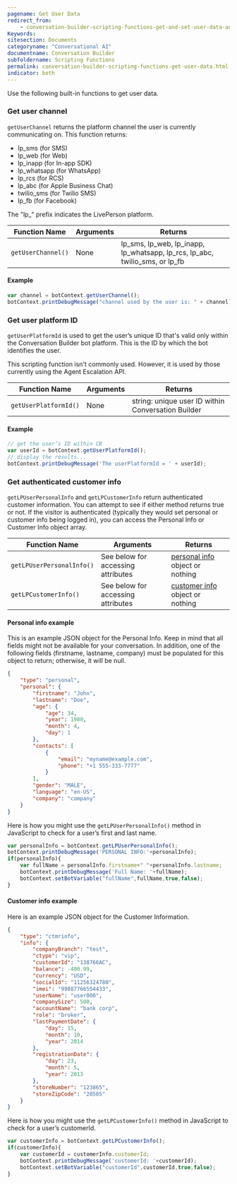 ```yaml
---
pagename: Get User Data
redirect_from:
    - conversation-builder-scripting-functions-get-and-set-user-data-and-variables.html
Keywords:
sitesection: Documents
categoryname: "Conversational AI"
documentname: Conversation Builder
subfoldername: Scripting Functions
permalink: conversation-builder-scripting-functions-get-user-data.html
indicator: both
---
```


Use the following built-in functions to get user data.

### Get user channel
`getUserChannel` returns the platform channel the user is currently communicating on. This function returns:

* lp_sms (for SMS)
* lp_web (for Web)
* lp_inapp (for In-app SDK)
* lp_whatsapp (for WhatsApp)
* lp_rcs (for RCS)
* lp_abc (for Apple Business Chat)
* twilio_sms (for Twilio SMS)
* lp_fb (for Facebook)

The "lp_" prefix indicates the LivePerson platform.

| Function Name | Arguments | Returns |
| --- | --- | --- |
| `getUserChannel()` | None | lp_sms, lp_web, lp_inapp, lp_whatsapp, lp_rcs, lp_abc, twilio_sms, or lp_fb |

#### Example

```javascript
var channel = botContext.getUserChannel();
botContext.printDebugMessage("channel used by the user is: " + channel);
```


### Get user platform ID

`getUserPlatformId` is used to get the user’s unique ID that's valid only within the Conversation Builder bot platform. This is the ID by which the bot identifies the user.

This scripting function isn't commonly used. However, it is used by those currently using the Agent Escalation API.

| Function Name | Arguments | Returns |
| --- | --- | --- |
| `getUserPlatformId()` | None | string: unique user ID within Conversation Builder |

#### Example

```javascript
// get the user’s ID within CB
var userId = botContext.getUserPlatformId();
// display the results...
botContext.printDebugMessage('The userPlatformId = ' + userId);
```

### Get authenticated customer info

`getLPUserPersonalInfo` and `getLPCustomerInfo` return authenticated customer information. You can attempt to see if either method returns true or not.  If the visitor is authenticated (typically they would set personal or customer info being logged in), you can access the Personal Info or Customer Info object array.


| Function Name | Arguments | Returns |
| --- | --- | --- |
| `getLPUserPersonalInfo()` | See below for accessing attributes | [personal info](engagement-attributes-types-of-engagement-attributes.html#personal-info) object or nothing |
| `getLPCustomerInfo()` | See below for accessing attributes | [customer info](engagement-attributes-types-of-engagement-attributes.html#customer-info) object or nothing |

#### Personal info example

This is an example JSON object for the Personal Info. Keep in mind that all fields might not be available for your conversation. In addition, one of the following fields (firstname, lastname, company) must be populated for this object to return; otherwise, it will be null.

```json
{
    "type": "personal",
    "personal": {
        "firstname": "John",
        "lastname": "Doe",
        "age": {
            "age": 34,
            "year": 1980,
            "month": 4,
            "day": 1
        },
        "contacts": [
            {
                "email": "myname@example.com",
                "phone": "+1 555-333-7777"
            }
        ],
        "gender": "MALE",
        "language": "en-US",
        "company": "company"
    }
}
```

Here is how you might use the `getLPUserPersonalInfo()` method in JavaScript to check for a user’s first and last name.

```javascript
var personalInfo = botContext.getLPUserPersonalInfo();
botContext.printDebugMessage('PERSONAL INFO:'+personalInfo);
if(personalInfo){
    var fullName = personalInfo.firstname+" "+personalInfo.lastname;
    botContext.printDebugMessage('Full Name: '+fullName);
    botContext.setBotVariable("fullName",fullName,true,false);
}
```

#### Customer info example

Here is an example JSON object for the Customer Information.

```json
{
    "type": "ctmrinfo",
    "info": {
        "companyBranch": "test",
        "ctype": "vip",
        "customerId": "138766AC",
        "balance": -400.99,
        "currency": "USD",
        "socialId": "11256324780",
        "imei": "99887766554433",
        "userName": "user000",
        "companySize": 500,
        "accountName": "bank corp",
        "role": "broker",
        "lastPaymentDate": {
            "day": 15,
            "month": 10,
            "year": 2014
        },
        "registrationDate": {
            "day": 23,
            "month": 5,
            "year": 2013
        },
        "storeNumber": "123865",
        "storeZipCode": "20505"
    }
}
```

Here is how you might use the `getLPCustomerInfo()` method in JavaScript to check for a user’s customerId.

```javascript
var customerInfo = botContext.getLPCustomerInfo();
if(customerInfo){
    var customerId = customerInfo.customerId;
    botContext.printDebugMessage('customerId: '+customerId);
    botContext.setBotVariable("customerId",customerId,true,false);
}
```
